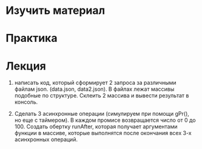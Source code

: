 # Изучить материал


# Практика

# Лекция

1) написать код, который сформирует 2 запроса за различными файлам json. (data.json, data2.json). В файлах лежат массивы подобные по структуре. Склеить 2 массива и вывести результат в консоль.


2) Сделать 3 асинхронные операции (симулируем при помощи gPr(), но еще с таймером).
В каждом промисе возвращается число от 0 до 100. Создать обертку runAfter, которая получает аргументами функции в массиве, которые выполнятся после окончания всех 3-х асинхронных операций.